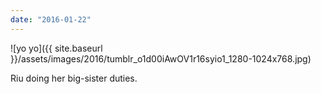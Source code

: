```yaml
---
date: "2016-01-22"
---
```


![yo yo]({{ site.baseurl }}/assets/images/2016/tumblr_o1d00iAwOV1r16syio1_1280-1024x768.jpg)

Riu doing her big-sister duties.
